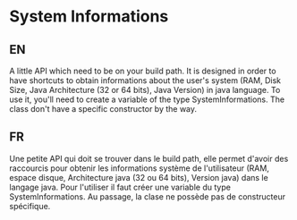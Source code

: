 System Informations
===
**EN**
---
A little API which need to be on your build path. It is designed in order to have shortcuts to obtain informations about the user's system (RAM, Disk Size, Java Architecture (32 or 64 bits), Java Version) in java language. To use it, you'll need to create a variable of the type SystemInformations. The class don't have a specific constructor by the way. 

**FR**
---
Une petite API qui doit se trouver dans le build path, elle permet d'avoir des raccourcis pour obtenir les informations système de l'utilisateur (RAM, espace disque, Architecture java (32 ou 64 bits), Version java) dans le langage java. Pour l'utiliser il faut créer une variable du type SystemInformations. Au passage, la clase ne possède pas de constructeur spécifique.

